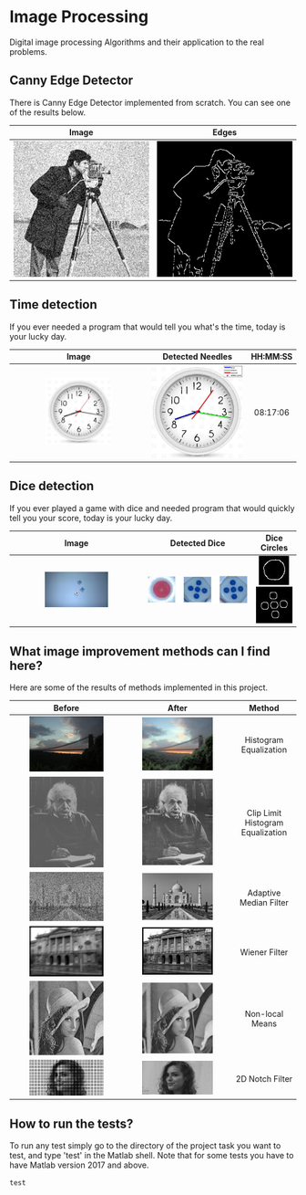 # Image Processing
Digital image processing Algorithms and their application to the real problems.

## Canny Edge Detector

There is Canny Edge Detector implemented from scratch. You can see one of the results below.

| **Image** | **Edges** |
|:---:|:---:|
| <img src="images/canny/camerman.png">| <img src="images/canny/camerman_edges.png">|

## Time detection

If you ever needed a program that would tell you what's the time, today is your lucky day. 

| **Image** | **Detected Needles** | **HH:MM:SS** |
|:---:|:---:|:---:|
|<img src="images/clock/image.jpg" width="50%"> | <img src="images/clock/detected_needles.jpg">|08:17:06|

## Dice detection

If you ever played a game with dice and needed program that would quickly tell you your score, today is your lucky day. 

| **Image** | **Detected Dice** | **Dice Circles** |
|:---:|:---:|:---:|
|<img src="images/dice/original.jpg" width="50%"> | <img src="images/dice/dice.jpg">|<img src="images/dice/red_die.jpg"> <img src="images/dice/blue_die.jpg">|

## What image improvement methods can I find here?

Here are some of the results of methods implemented in this project.

| **Before** | **After** | **Method** |
|:---:|:---:|:---:|
| <img src="images/image_improvement/bristol_before.jpg" width="70%"> | <img src="images/image_improvement/bristol_after.jpg" width="70%">|Histogram Equalization|
| <img src="images/clhe/before.jpg" width="70%"> | <img src="images/clhe/clhe_w_limit.jpg" width="70%">|Clip Limit Histogram Equalization|
| <img src="images/image_improvement/enigma_before.jpg" width="70%"> | <img src="images/image_improvement/enigma_after.jpg" width="70%">|Adaptive Median Filter|
| <img src="images/wiener/before.jpg" width="70%"> | <img src="images/wiener/after.jpg" width="70%">|Wiener Filter|
| <img src="images/non_local_means/before.jpg" width="70%"> | <img src="images/non_local_means/after.jpg" width="70%">|Non-local Means|
| <img src="images/2D_filtering/before.jpg" width="70%"> | <img src="images/2D_filtering/after.jpg" width="70%">|2D Notch Filter|

## How to run the tests?

To run any test simply go to the directory of the project task you want to test, and type 'test' in the Matlab shell. Note that for some tests you have to have Matlab version 2017 and above.

  ```shell
  test
  ```
